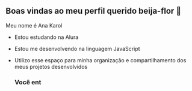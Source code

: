 ## Boas vindas ao meu perfil querido beija-flor 💝

Meu nome é Ana Karol

- Estou estudando na Alura
- Estou me desenvolvendo na linguagem JavaScript
- Utilizo esse espaço para minha organização e compartilhamento dos meus projetos desenvolvidos

  ### Você ent

